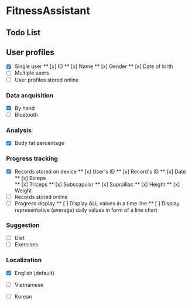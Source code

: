 # FitnessAssistant
## Todo List

## User profiles
* [x] Single user
   ** [x] ID
   ** [x] Name
   ** [x] Gender
   ** [x] Date of birth
* [ ] Multiple users
* [ ] User profiles stored online

### Data acquisition
* [x] By hand
* [ ] Bluetooth

### Analysis
* [x] Body fat percentage

### Progress tracking
* [x] Records stored on device
   ** [x] User's ID
   ** [x] Record's ID
   ** [x] Date
   ** [x] Biceps   
   ** [x] Triceps
   ** [x] Subscapular
   ** [x] Suprailiac
   ** [x] Height
   ** [x] Weight
* [ ] Records stored online
* [ ] Progress display
   ** [ ] Display ALL values in a time line
   ** [ ] Display representative (average) daily values in form of a line chart

### Suggestion
* [ ] Diet
* [ ] Exercises 

### Localization
* [x] English (default)
* [ ] Vietnamese
* [ ] Korean


